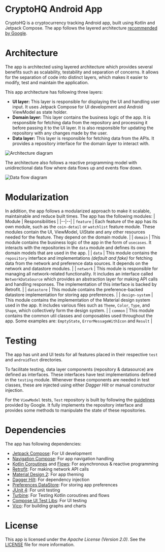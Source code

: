 # CryptoHQ Android App

CryptoHQ is a cryptocurrency tracking Android app, built using Kotlin and Jetpack Compose. The app follows the layered architecture [recommended by Google](https://developer.android.com/topic/architecture).

# Architecture

The app is architected using layered architecture which provides several benefits such as
scalability, testability and separation of concerns. It allows for the separation of code into
distinct layers, which makes it easier to modify, test and maintain the application.

This app architecture has following three layers:

- **UI layer:** This layer is responsible for displaying the UI and handling user input. It uses
  Jetpack Compose for UI development and Android ViewModel as state holder.
- **Domain layer:** This layer contains the business logic of the app. It is responsible for
  fetching data from the repository and processing it before passing it to the UI layer. It is also
  responsible for updating the repository with any changes made by the user.
- **Data layer:** This layer is responsible for fetching data from the APIs. It provides a
  repository interface for the domain layer to interact with.

![Architecture diagram](/docs/arch-diagram.png)

The architecture also follows a reactive programming model with unidirectional data flow where data
flows up and events flow down.

![Data flow diagram](/docs/data-flow-diagram.png)

# Modularization

In addition, the app follows a modularized approach to make it scalable, maintainable and reduce
built times. The app has the following modules:
| Module | Responsibilities |
|--|--|
| `feature` | Each feature of the app has its own module, such as the `coin-detail` or `watchlist`
feature module. These modules contain the UI, ViewModel, UiState and any other resources needed for
the feature. They depend on the domain module. |
| `domain` | This module contains the business logic of the app in the form of `usecases`. It
interacts with the repositories in the `data` module and defines its own domain models that are used
in the app. |
| `data` | This module contains the `repository` interface and implementations *(default and fake)*
for fetching data from the network and preference data sources. It depends on the network and
datastore modules. |
| `network` | This module is responsible for managing all network-related functionality. It includes an interface called `NetworkDataSource` which provides an abstraction layer for making API calls and handling responses. The implementation of this interface is backed by Retrofit. |
| `datastore` | This module contains the preference-backed datastore implementation for storing app preferences.  |
| `design-system` | This module contains the implementation of the Material design system used in the app. It includes various files such as `Theme`, `Color`, `Type`, and `Shape`, which collectively form the design system. |
| `common` | This module contains the common util classes and composables used throughout the app. Some examples are: `EmptyState`, `ErrorMessageWithIcon` and `Result` |

# Testing

The app has unit and UI tests for all features placed in their respective `test` and `androidTest` directories.

To facilitate testing, data layer components (repository & datasource) are defined as interfaces. These interfaces have test implementations defined in the `testing` module. Whenever these components are needed in test classes, these are injected using either *Dagger Hilt* or manual constructor injection.

For the `ViewModel` tests, `Test` repository is built by following the [guidelines](https://developer.android.com/kotlin/flow?hl=en) provided by Google. It fully implements the repository interface and provides some methods to manipulate the state of these repositories.

# Dependencies

The app has following dependencies:

- [Jetpack Compose](https://developer.android.com/jetpack/compose): For UI development
- [Navigation Compose](https://developer.android.com/jetpack/compose/navigation): For app navigation handling
- [Kotlin Coroutines](https://developer.android.com/kotlin/coroutines) and [Flows](https://developer.android.com/kotlin/flow): For asynchronous & reactive programming
- [Retrofit](https://square.github.io/retrofit/): For making network API calls
- [Material Design 2](https://m2.material.io): For app theming
- [Dagger Hilt](https://developer.android.com/training/dependency-injection/hilt-android): For dependency injection
- [Preferences DataStore](https://developer.android.com/topic/libraries/architecture/datastore): For storing app preferences
- [JUnit 4](https://developer.android.com/training/testing/local-tests): For unit testing
- [Turbine](https://github.com/cashapp/turbine): For Testing Kotlin coroutines and flows
- [Compose UI Test Libs](https://developer.android.com/jetpack/compose/testing): For UI testing
- [Vico](https://github.com/patrykandpatrick/vico): For building graphs and charts

# License

This app is licensed under the *Apache License (Version 2.0)*. See
the [LICENSE](https://github.com/arslanshoukat/CryptoHQ/blob/main/LICENSE) file for more
information.
